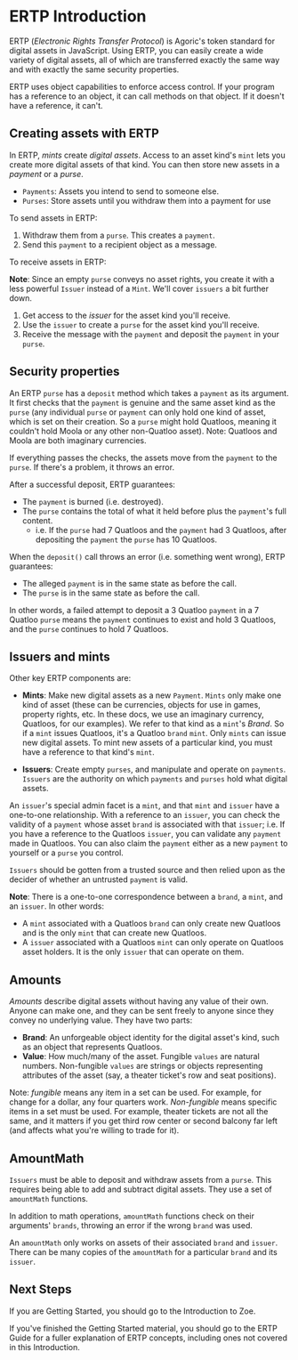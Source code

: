 # ERTP Introduction

ERTP (*Electronic Rights Transfer Protocol*) is Agoric's token
standard for digital assets in
JavaScript. Using ERTP, you can easily create a wide variety of digital assets,
all of which are transferred exactly the same way and with exactly the
same security properties. 

ERTP uses object capabilities to enforce access control. If your
program has a reference to an object, it can call methods on that
object. If it doesn't have a reference, it can't. 

## Creating assets with ERTP

In ERTP, *mints* create *digital assets*. Access to an asset kind's
`mint` lets you create more digital assets of that kind. You can then
store new assets in a *payment* or a *purse*. 
- `Payments`: Assets you intend to send to someone else.
- `Purses`: Store assets until you withdraw them into a payment for use

To send assets in ERTP:
1. Withdraw them from a `purse`. This creates a `payment`.
2. Send this `payment` to a recipient object as a message.

To receive assets in ERTP:

**Note**: Since an empty `purse` conveys no asset rights, you create it with
a less powerful `Issuer` instead of a `Mint`. We'll cover `issuers` a bit
further down. 

1. Get access to the *issuer* for the asset kind you'll receive.
2. Use the `issuer` to create a `purse` for the asset kind you'll receive. 
3. Receive the message with the `payment` and deposit the `payment` in
your `purse`.

## Security properties

An ERTP `purse` has a `deposit` method which takes a `payment`
as its argument. It first checks that the `payment` is 
genuine and the same asset kind as the `purse` (any individual
`purse` or `payment` can only hold one kind of asset, which is set on
their creation. So a `purse` might hold Quatloos, meaning it couldn't
hold Moola or any other non-Quatloo asset). Note: Quatloos and Moola are both
imaginary currencies.

If everything passes the checks, the assets move from the `payment` to
the `purse`. If there's a problem, it throws an error.

After a successful deposit, ERTP guarantees:
- The `payment` is burned (i.e. destroyed).
- The `purse` contains the total of what it held before plus the `payment`'s full content.
  - i.e. If the `purse` had 7 Quatloos and the `payment` had 3 Quatloos, after depositing the `payment`
    the `purse` has 10 Quatloos.

When the `deposit()` call throws an error (i.e. something went wrong),
ERTP guarantees: 
- The alleged `payment` is in the same state as before the call.
- The `purse` is in the same state as before the call.

In other words, a failed attempt to deposit a 3 Quatloo `payment`
in a 7 Quatloo `purse` means the `payment` continues to exist and hold
3 Quatloos, and the `purse` continues to hold 7 Quatloos.

## Issuers and mints

Other key ERTP components are:

- **Mints**: Make new digital assets as a new `Payment`. `Mints` only
make one kind of asset (these can be currencies, objects for use in games, property rights, etc.
In these docs, we use an imaginary currency, Quatloos, for our examples).
We refer to
that kind as a `mint`'s *Brand*. So if a `mint` issues Quatloos, it's a
Quatloo `brand` `mint`.  Only `mints` can issue new digital assets. To mint
new assets of a particular kind, you must have a reference to that
kind's `mint`. 

- **Issuers**: Create empty `purses`, and manipulate and operate on
 `payments`. `Issuers` are the authority on which `payments` and `purses`
 hold what digital assets.

An `issuer`'s special admin facet is a `mint`, and that `mint` and `issuer`
have a one-to-one relationship. With a reference to an `issuer`, you can
check the validity of a `payment` whose asset `brand` is associated with that `issuer`;
i.e. If you have a reference to the Quatloos `issuer`, you can validate
any `payment` made in Quatloos. You can also claim the `payment` either 
as a new `payment` to yourself or a `purse` you control. 

`Issuers` should be gotten from a trusted source
and then relied upon as the decider of whether an untrusted `payment` is valid. 

**Note**: There is a one-to-one correspondence between a `brand`, a
  `mint`, and an `issuer`. In other words:
  - A `mint` associated with a Quatloos `brand` can only create new Quatloos
  and is the only `mint` that can create new Quatloos. 
  - A `issuer` associated with a Quatloos `mint` can only operate on Quatloos
  asset holders. It is the only `issuer` that can operate on them. 

## Amounts
*Amounts* describe digital assets without having any value of their own.
Anyone can make one, and they can be sent freely to anyone since they
convey no underlying value. They have two parts:
- **Brand**: An unforgeable object identity for the digital asset's kind,
  such as an object that represents Quatloos.
- **Value**: How much/many of the asset. Fungible `values` are natural
  numbers. Non-fungible `values` are strings or objects representing
  attributes of the asset (say, a theater ticket's row and seat positions).

Note: *fungible* means any item in a set can be used. For example, for 
change for a dollar, any four quarters work. *Non-fungible* means
specific items in a set must be used. For  example, theater tickets
are not all the same, and it matters if you get third row center or
second balcony far left  (and affects what you're willing to trade for
it). 

## AmountMath

`Issuers` must be able to deposit and withdraw assets from a `purse`. This
requires being able to add and subtract digital assets. They use a set
of `amountMath` functions.

In addition to math operations, `amountMath` functions check on their
arguments' `brands`, throwing an error if the wrong `brand` was used.

An `amountMath` only works on assets of their associated `brand` and `issuer`.
There can be many copies of the `amountMath` for a particular `brand` and
its `issuer`. 

## Next Steps

If you are Getting Started, you should go to the 
<router-link to="/getting-started/intro-zoe.html">Introduction to Zoe</router-link>.

If you've finished the Getting Started material, you should go to the
<router-link to="/ertp/guide/">ERTP Guide</router-link>
for a fuller explanation of ERTP
concepts, including ones not covered in this Introduction. 
